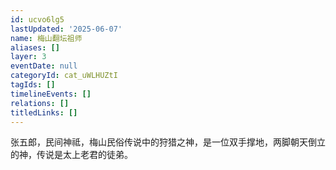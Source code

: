 ```yaml
---
id: ucvo6lg5
lastUpdated: '2025-06-07'
name: 梅山翻坛祖师
aliases: []
layer: 3
eventDate: null
categoryId: cat_uWLHUZtI
tagIds: []
timelineEvents: []
relations: []
titledLinks: []
---
```

张五郎，民间神祗，梅山民俗传说中的狩猎之神，是一位双手撑地，两脚朝天倒立的神，传说是太上老君的徒弟。
